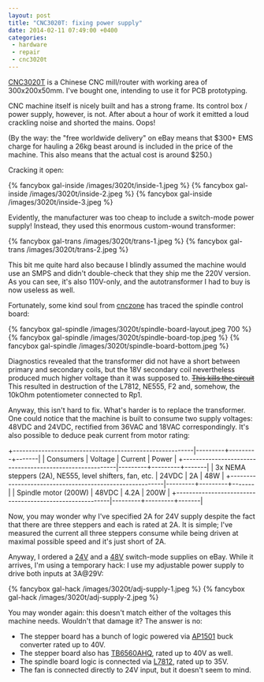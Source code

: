 ```yaml
---
layout: post
title: "CNC3020T: fixing power supply"
date: 2014-02-11 07:49:00 +0400
categories:
 - hardware
 - repair
 - cnc3020t
---
```


[CNC3020T][] is a Chinese CNC mill/router with working area of 300x200x50mm. I've bought
one, intending to use it for PCB prototyping.

[cnc3020t]: http://www.ebay.com/itm170794739687

CNC machine itself is nicely built and has a strong frame. Its control box / power supply, however,
is not. After about a hour of work it emitted a loud crackling noise and shorted the mains. Oops!

<!--more-->

(By the way: the "free worldwide delivery" on eBay means that $300+ EMS charge for hauling a 26kg
beast around is included in the price of the machine. This also means that the actual cost is
around $250.)

Cracking it open:

{% fancybox gal-inside /images/3020t/inside-1.jpeg %}
{% fancybox gal-inside /images/3020t/inside-2.jpeg %}
{% fancybox gal-inside /images/3020t/inside-3.jpeg %}

Evidently, the manufacturer was too cheap to include a switch-mode power supply! Instead, they used
this enormous custom-wound transformer:

{% fancybox gal-trans /images/3020t/trans-1.jpeg %}
{% fancybox gal-trans /images/3020t/trans-2.jpeg %}

This bit me quite hard also because I blindly assumed the machine would use an SMPS and didn't
double-check that they ship me the 220V version. As you can see, it's also 110V-only, and
the autotransformer I had to buy is now useless as well.

Fortunately, some kind soul from [cnczone][pw3024] has traced the spindle control board:

[pw3024]: http://www.cnczone.com/forums/chinese_machines/201446-burnt_resistor_yoc-pw3024.html

{% fancybox gal-spindle /images/3020t/spindle-board-layout.jpeg 700 %}
{% fancybox gal-spindle /images/3020t/spindle-board-top.jpeg %}
{% fancybox gal-spindle /images/3020t/spindle-board-bottom.jpeg %}

Diagnostics revealed that the transformer did not have a short between primary and secondary coils,
but the 18V secondary coil nevertheless produced much higher voltage than it was supposed to.
<del>[This kills the circuit][crab]</del> This resulted in destruction of the L7812, NE555, F2 and,
somehow, the 10kOhm potentiometer connected to Rp1.

[crab]: http://static1.fjcdn.com/comments/4559246+_1694f851eb77646acc2a8ce5ef9d6283.jpg

Anyway, this isn't hard to fix. What's harder is to replace the transformer. One could notice
that the machine is built to consume two supply voltages: 48VDC and 24VDC, rectified from
36VAC and 18VAC correspondingly. It's also possible to deduce peak current from motor rating:

+---------------------------------------------------------|---------+---------+-------|
| Consumers                                               | Voltage | Current | Power |
+---------------------------------------------------------|---------+---------+-------|
| 3x NEMA steppers (2A), NE555, level shifters, fan, etc. | 24VDC   | 2A      | 48W   |
+---------------------------------------------------------|---------+---------+-------|
| Spindle motor (200W)                                    | 48VDC   | 4.2A    | 200W  |
+---------------------------------------------------------|---------+---------+-------|

Now, you may wonder why I've specified 2A for 24V supply despite the fact that there are three
steppers and each is rated at 2A. It is simple; I've measured the current all three steppers
consume while being driven at maximal possible speed and it's just short of 2A.

Anyway, I ordered a [24V][24v-supply] and a [48V][48v-supply] switch-mode supplies on eBay. While
it arrives, I'm using a temporary hack: I use my adjustable power supply to drive both inputs
at 3A@29V:

[24v-supply]: http://www.ebay.com/itm/200914674637
[48v-supply]: http://www.ebay.com/itm/121214164830

{% fancybox gal-hack /images/3020t/adj-supply-1.jpeg %}
{% fancybox gal-hack /images/3020t/adj-supply-2.jpeg %}

You may wonder again: this doesn't match either of the voltages this machine needs. Wouldn't that
damage it? The answer is no:

  * The stepper board has a bunch of logic powered via [AP1501][] buck converter rated
    up to 40V.
  * The stepper board also has [TB6560AHQ][], rated up to 40V as well.
  * The spindle board logic is connected via [L7812][], rated up to 35V.
  * The fan is connected directly to 24V input, but it doesn't seem to mind.

[ap1501]:    http://www.diodes.com/datasheets/AP1501.pdf
[tb6560ahq]: http://www.glyn.de/data/glyn/media/doc/TB6560AHQ_AFG-20080407.pdf
[l7812]:     http://datasheet.octopart.com/L7812CV-STMicroelectronics-datasheet-7271552.pdf
